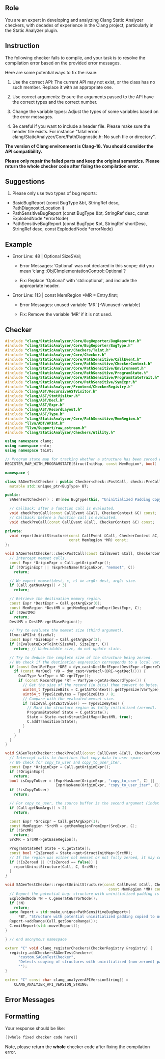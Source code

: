 ## Role

You are an expert in developing and analyzing Clang Static Analyzer checkers, with decades of experience in the Clang project, particularly in the Static Analyzer plugin.

## Instruction

The following checker fails to compile, and your task is to resolve the compilation error based on the provided error messages.

Here are some potential ways to fix the issue:

1. Use the correct API: The current API may not exist, or the class has no such member. Replace it with an appropriate one.

2. Use correct arguments: Ensure the arguments passed to the API have the correct types and the correct number.

3. Change the variable types: Adjust the types of some variables based on the error messages.

4. Be careful if you want to include a header file. Please make sure the header file exists. For instance "fatal error: clang/StaticAnalyzer/Core/PathDiagnostic.h: No such file or directory".

**The version of Clang environment is Clang-18. You should consider the API compatibility.**

**Please only repair the failed parts and keep the original semantics.**
**Please return the whole checker code after fixing the compilation error.**

## Suggestions

1. Please only use two types of bug reports:
  - BasicBugReport (const BugType &bt, StringRef desc, PathDiagnosticLocation l)
  - PathSensitiveBugReport (const BugType &bt, StringRef desc, const ExplodedNode *errorNode)
  - PathSensitiveBugReport (const BugType &bt, StringRef shortDesc, StringRef desc, const ExplodedNode *errorNode)

## Example

- Error Line: 48 |   Optional<DefinedOrUnknownSVal> SizeSVal; 

  - Error Messages: ‘Optional’ was not declared in this scope; did you mean ‘clang::ObjCImplementationControl::Optional’? 

  - Fix: Replace 'Optional<DefinedOrUnknownSVal>' with 'std::optional<DefinedOrUnknownSVal>', and include the appropriate header. 

- Error Line: 113 |     const MemRegion *MR = Entry.first;

    - Error Messages: unused variable ‘MR’ [-Wunused-variable]

    - Fix: Remove the variable 'MR' if it is not used.

## Checker

```cpp
#include "clang/StaticAnalyzer/Core/BugReporter/BugReporter.h"
#include "clang/StaticAnalyzer/Core/BugReporter/BugType.h"
#include "clang/StaticAnalyzer/Checkers/Taint.h"
#include "clang/StaticAnalyzer/Core/Checker.h"
#include "clang/StaticAnalyzer/Core/PathSensitive/CallEvent.h"
#include "clang/StaticAnalyzer/Core/PathSensitive/CheckerContext.h"
#include "clang/StaticAnalyzer/Core/PathSensitive/Environment.h"
#include "clang/StaticAnalyzer/Core/PathSensitive/ProgramState.h"
#include "clang/StaticAnalyzer/Core/PathSensitive/ProgramStateTrait.h"
#include "clang/StaticAnalyzer/Core/PathSensitive/SymExpr.h"
#include "clang/StaticAnalyzer/Frontend/CheckerRegistry.h"
#include "clang/AST/RecursiveASTVisitor.h"
#include "clang/AST/StmtVisitor.h"
#include "clang/AST/Decl.h"
#include "clang/AST/Expr.h"
#include "clang/AST/RecordLayout.h"
#include "clang/AST/Type.h"
#include "clang/StaticAnalyzer/Core/PathSensitive/MemRegion.h"
#include "llvm/ADT/APInt.h"
#include "llvm/Support/raw_ostream.h"
#include "clang/StaticAnalyzer/Checkers/utility.h"

using namespace clang;
using namespace ento;
using namespace taint;

// Program state map for tracking whether a structure has been zeroed out.
REGISTER_MAP_WITH_PROGRAMSTATE(StructInitMap, const MemRegion*, bool)

namespace {

class SAGenTestChecker : public Checker<check::PostCall, check::PreCall> {
  mutable std::unique_ptr<BugType> BT;

public:
  SAGenTestChecker() : BT(new BugType(this, "Uninitialized Padding Copy")) {}

  // Callback: after a function call is evaluated.
  void checkPostCall(const CallEvent &Call, CheckerContext &C) const;
  // Callback: before a function call is evaluated.
  void checkPreCall(const CallEvent &Call, CheckerContext &C) const;

private:
  void reportUninitStructure(const CallEvent &Call, CheckerContext &C,
                             const MemRegion *MR) const;
};

void SAGenTestChecker::checkPostCall(const CallEvent &Call, CheckerContext &C) const {
  // Intercept memset calls.
  const Expr *OriginExpr = Call.getOriginExpr();
  if (!OriginExpr || !ExprHasName(OriginExpr, "memset", C))
    return;

  // We expect memset(dest, c, n) => arg0: dest, arg2: size.
  if (Call.getNumArgs() < 3)
    return;

  // Retrieve the destination memory region.
  const Expr *DestExpr = Call.getArgExpr(0);
  const MemRegion *DestMR = getMemRegionFromExpr(DestExpr, C);
  if (!DestMR)
    return;
  DestMR = DestMR->getBaseRegion();

  // Try to evaluate the memset size (third argument).
  llvm::APSInt SizeVal;
  const Expr *SizeExpr = Call.getArgExpr(2);
  if (!EvaluateExprToInt(SizeVal, SizeExpr, C))
    return; // Undecidable size, do not update state.

  // Try to deduce the complete size of the structure being zeroed.
  // We check if the destination expression corresponds to a local variable.
  if (const DeclRefExpr *DRE = dyn_cast<DeclRefExpr>(DestExpr->IgnoreImplicit())) {
    if (const VarDecl *VD = dyn_cast<VarDecl>(DRE->getDecl())) {
      QualType VarType = VD->getType();
      if (const RecordType *RT = VarType->getAs<RecordType>()) {
        // Get the size of the record (in bits) then convert to bytes.
        uint64_t TypeSizeBits = C.getASTContext().getTypeSize(VarType);
        uint64_t TypeSizeBytes = TypeSizeBits / 8;
        // Compare with the evaluated memset size.
        if (SizeVal.getZExtValue() == TypeSizeBytes) {
          // Mark the structure region as fully initialized (zeroed).
          ProgramStateRef State = C.getState();
          State = State->set<StructInitMap>(DestMR, true);
          C.addTransition(State);
        }
      }
    }
  }
}

void SAGenTestChecker::checkPreCall(const CallEvent &Call, CheckerContext &C) const {
  // Intercept calls to functions that copy data to user space.
  // We check for copy_to_user and copy_to_user_iter.
  const Expr *OriginExpr = Call.getOriginExpr();
  if (!OriginExpr)
    return;
  bool isCopyToUser = (ExprHasName(OriginExpr, "copy_to_user", C) ||
                       ExprHasName(OriginExpr, "copy_to_user_iter", C));
  if (!isCopyToUser)
    return;

  // For copy_to_user, the source buffer is the second argument (index 1).
  if (Call.getNumArgs() < 2)
    return;

  const Expr *SrcExpr = Call.getArgExpr(1);
  const MemRegion *SrcMR = getMemRegionFromExpr(SrcExpr, C);
  if (!SrcMR)
    return;
  SrcMR = SrcMR->getBaseRegion();

  ProgramStateRef State = C.getState();
  const bool *IsZeroed = State->get<StructInitMap>(SrcMR);
  // If the region was either not memset or not fully zeroed, it may contain padding.
  if (!IsZeroed || (*IsZeroed == false)) {
    reportUninitStructure(Call, C, SrcMR);
  }
}

void SAGenTestChecker::reportUninitStructure(const CallEvent &Call, CheckerContext &C,
                                               const MemRegion *MR) const {
  // Report the potential bug: structure with uninitialized padding is being copied.
  ExplodedNode *N = C.generateErrorNode();
  if (!N)
    return;
  auto Report = std::make_unique<PathSensitiveBugReport>(
      *BT, "Structure with potential uninitialized padding copied to user space", N);
  Report->addRange(Call.getSourceRange());
  C.emitReport(std::move(Report));
}

} // end anonymous namespace

extern "C" void clang_registerCheckers(CheckerRegistry &registry) {
  registry.addChecker<SAGenTestChecker>(
      "custom.SAGenTestChecker", 
      "Detects copying of structures with uninitialized (non-zeroed) padding to user space",
      "");
}

extern "C" const char clang_analyzerAPIVersionString[] =
    CLANG_ANALYZER_API_VERSION_STRING;

```

## Error Messages 



## Formatting 

Your response should be like: 

```cpp
{{whole fixed checker code here}}
```

Note, please return the **whole** checker code after fixing the compilation error.